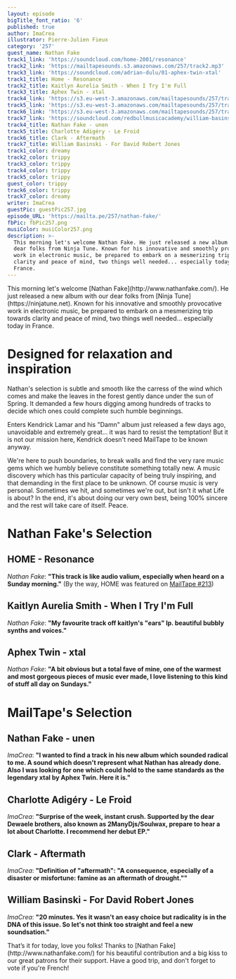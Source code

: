 ```yaml
---
layout: episode
bigTitle_font_ratio: '6'
published: true
author: ImaCrea
illustrator: Pierre-Julien Fieux
category: '257'
guest_name: Nathan Fake
track1_link: 'https://soundcloud.com/home-2001/resonance'
track2_link: 'https://mailtapesounds.s3.amazonaws.com/257/track2.mp3'
track3_link: 'https://soundcloud.com/adrian-dulu/01-aphex-twin-xtal'
track1_title: Home - Resonance
track2_title: Kaitlyn Aurelia Smith - When I Try I'm Full
track3_title: Aphex Twin - xtal
track4_link: 'https://s3.eu-west-3.amazonaws.com/mailtapesounds/257/track4.mp3'
track5_link: 'https://s3.eu-west-3.amazonaws.com/mailtapesounds/257/track5.mp3'
track6_link: 'https://s3.eu-west-3.amazonaws.com/mailtapesounds/257/track6.mp3'
track7_link: 'https://soundcloud.com/redbullmusicacademy/william-basinski-for-david-robert-jones'
track4_title: Nathan Fake - unen
track5_title: Charlotte Adigéry - Le Froid
track6_title: Clark - Aftermath
track7_title: William Basinski - For David Robert Jones
track1_color: dreamy
track2_color: trippy
track3_color: trippy
track4_color: trippy
track5_color: trippy
guest_color: trippy
track6_color: trippy
track7_color: dreamy
writer: ImaCrea
guestPic: guestPic257.jpg
episode_URL: 'https://mailta.pe/257/nathan-fake/'
fbPic: fbPic257.png
musiColor: musiColor257.png
description: >-
  This morning let's welcome Nathan Fake. He just released a new album with our
  dear folks from Ninja Tune. Known for his innovative and smoothly provocative
  work in electronic music, be prepared to embark on a mesmerizing trip towards
  clarity and peace of mind, two things well needed... especially today in
  France.
---
```

<p id="introduction">This morning let's welcome [Nathan Fake](http://www.nathanfake.com/). He just released a new album with our dear folks from [Ninja Tune](https://ninjatune.net). Known for his innovative and smoothly provocative work in electronic music, be prepared to embark on a mesmerizing trip towards clarity and peace of mind, two things well needed... especially today in France.</p>

# Designed for relaxation and inspiration
Nathan's selection is subtle and smooth like the carress of the wind which comes and make the leaves in the forest gently dance under the sun of Spring. It demanded a few hours digging among hundreds of tracks to decide which ones could complete such humble beginnings.

Enters Kendrick Lamar and his "Damn" album just released a few days ago, unavoidable and extremely great... it was hard to resist the temptation! But it is not our mission here, Kendrick doesn't need MailTape to be known anyway.

We're here to push boundaries, to break walls and find the very rare music gems which we humbly believe constitute something totally new. A music discovery which has this particular capacity of being truly inspiring, and that demanding in the first place to be unknown. Of course music is very personal. Sometimes we hit, and sometimes we're out, but isn't it what Life is about? In the end, it's about doing our very own best, being 100% sincere and the rest will take care of itself. Peace.

# **Nathan Fake's Selection**

## HOME - Resonance
_Nathan Fake_: **"**This track is like audio valium, especially when heard on a Sunday morning.**"** (By the way, HOME was featured on [MailTape #213](https://mailta.pe/213/home/))

## Kaitlyn Aurelia Smith - When I Try I'm Full
_Nathan Fake_: **"**My favourite track off kaitlyn's "ears" lp. beautiful bubbly synths and voices.**"**

## Aphex Twin - xtal
_Nathan Fake_: **"**A bit obvious but a total fave of mine, one of the warmest and most gorgeous pieces of music ever made, I love listening to this kind of stuff all day on Sundays.**"**


# MailTape's Selection

## Nathan Fake - unen
_ImaCrea_: **"**I wanted to find a track in his new album which sounded radical to me. A sound which doesn't represent what Nathan has already done. Also I was looking for one which could hold to the same standards as the legendary xtal by Aphex Twin. Here it is.**"**

## Charlotte Adigéry - Le Froid
_ImaCrea_: **"**Surprise of the week, instant crush. Supported by the dear Dewaele brothers, also known as 2ManyDjs/Soulwax, prepare to hear a lot about Charlotte. I recommend her debut EP.**"**

## Clark - Aftermath
_ImaCrea_: **"**Definition of "aftermath": "A consequence, especially of a disaster or misfortune: famine as an aftermath of drought."**"**

## William Basinski - For David Robert Jones
_ImaCrea_: **"**20 minutes. Yes it wasn't an easy choice but radicality is in the DNA of this issue. So let's not think too straight and feel a new soundsation.**"**


<p id="outroduction">That’s it for today, love you folks! Thanks to [Nathan Fake](http://www.nathanfake.com/) for his beautiful contribution and a big kiss to our great patrons for their support. Have a good trip, and don't forget to vote if you're French!</p>
